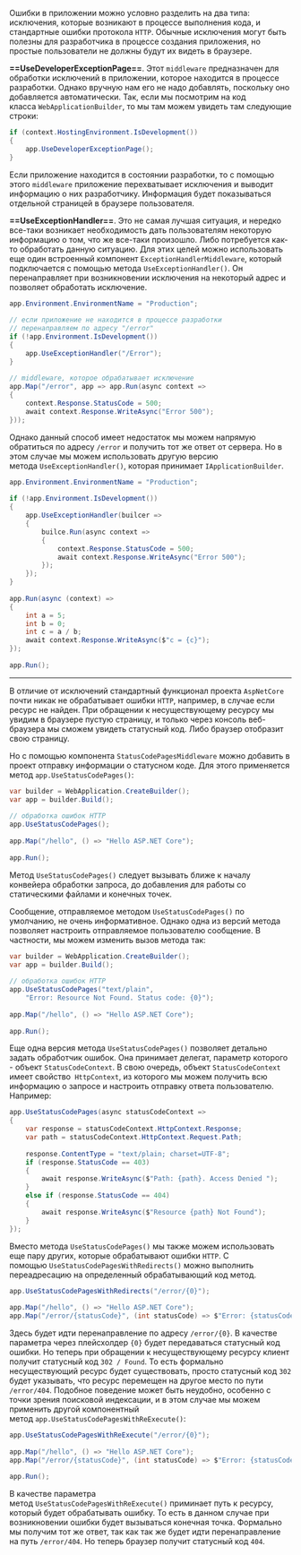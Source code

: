 Ошибки в приложении можно условно разделить на два типа: исключения, которые возникают в процессе выполнения кода, и стандартные ошибки протокола `HTTP`.
Обычные исключения могут быть полезны для разработчика в процессе создания приложения, но простые пользователи не должны будут их видеть в браузере.

**==UseDeveloperExceptionPage==**. Этот `middleware` предназначен для обработки исключений в приложении, которое находится в процессе разработки. Однако вручную нам его не надо добавлять, поскольку оно добавляется автоматически. Так, если мы посмотрим на код
класса `WebApplicationBuilder`, то мы там можем увидеть там следующие строки:

```c#
if (context.HostingEnvironment.IsDevelopment())
{
    app.UseDeveloperExceptionPage();
}
```

Если приложение находится в состоянии разработки, то с помощью этого `middleware`
приложение перехватывает исключения и выводит информацию о них разработчику.
Информация будет показываться отдельной страницей в браузере пользователя.

**==UseExceptionHandler==**. Это не самая лучшая ситуация, и нередко все-таки возникает необходимость дать пользователям некоторую информацию о том, что же все-таки произошло. Либо потребуется как-то обработать данную ситуацию. Для этих целей
можно использовать еще один встроенный компонент `ExceptionHandlerMiddleware`, который подключается с помощью метода `UseExceptionHandler()`. Он перенаправляет
при возникновении исключения на некоторый адрес и позволяет обработать исключение.

```c#
app.Environment.EnvironmentName = "Production";
 
// если приложение не находится в процессе разработки
// перенаправляем по адресу "/error"
if (!app.Environment.IsDevelopment())
{
    app.UseExceptionHandler("/Error");
}
 
// middleware, которое обрабатывает исключение
app.Map("/error", app => app.Run(async context =>
{
    context.Response.StatusCode = 500;
    await context.Response.WriteAsync("Error 500");
}));
```

Однако данный способ имеет недостаток мы можем напрямую обратиться по адресу
`/error` и получить тот же ответ от сервера. Но в этом случае мы можем использовать другую версию метода `UseExceptionHandler()`, которая принимает `IApplicationBuilder`.

```c#
app.Environment.EnvironmentName = "Production";
 
if (!app.Environment.IsDevelopment())
{
    app.UseExceptionHandler(builcer => 
    {
	    builce.Run(async context =>
	    {
	        context.Response.StatusCode = 500;
	        await context.Response.WriteAsync("Error 500");
	    });
    });
}
 
app.Run(async (context) =>
{
    int a = 5;
    int b = 0;
    int c = a / b;
    await context.Response.WriteAsync($"c = {c}");
});
 
app.Run();
```

---

В отличие от исключений стандартный функционал проекта `AspNetCore` почти никак не обрабатывает ошибки `HTTP`, например, в случае если ресурс не найден. При обращении к несуществующему ресурсу мы увидим в браузере пустую страницу, и только через консоль веб-браузера мы сможем увидеть статусный код. Либо браузер отобразит свою страницу.

Но с помощью компонента `StatusCodePagesMiddleware` можно добавить в проект отправку информации о статусном коде. Для этого применяется метод `app.UseStatusCodePages()`:

```c#
var builder = WebApplication.CreateBuilder();
var app = builder.Build();
 
// обработка ошибок HTTP
app.UseStatusCodePages();
 
app.Map("/hello", () => "Hello ASP.NET Core");
 
app.Run();
```

Метод `UseStatusCodePages()` следует вызывать ближе к началу конвейера обработки запроса, до добавления для работы со статическими файлами и  конечных точек.

Сообщение, отправляемое методом `UseStatusCodePages()` по умолчанию, не очень информативное. Однако одна из версий метода позволяет настроить отправляемое пользователю сообщение. В частности, мы можем изменить вызов метода так:

```c#
var builder = WebApplication.CreateBuilder();
var app = builder.Build();
 
// обработка ошибок HTTP
app.UseStatusCodePages("text/plain",
	"Error: Resource Not Found. Status code: {0}");
 
app.Map("/hello", () => "Hello ASP.NET Core");
 
app.Run();
```

Еще одна версия метода `UseStatusCodePages()` позволяет детально задать обработчик ошибок. Она принимает делегат, параметр которого - объект `StatusCodeContext`. В свою очередь, объект `StatusCodeContext` имеет свойство` HttpContext`, из которого мы можем получить всю информацию о запросе и настроить отправку ответа пользователю. Например:

```c#
app.UseStatusCodePages(async statusCodeContext =>
{
    var response = statusCodeContext.HttpContext.Response;
    var path = statusCodeContext.HttpContext.Request.Path;
    
    response.ContentType = "text/plain; charset=UTF-8";
    if (response.StatusCode == 403)
    {
        await response.WriteAsync($"Path: {path}. Access Denied ");
    }
    else if (response.StatusCode == 404)
    {
        await response.WriteAsync($"Resource {path} Not Found");
    }
});
```

Вместо метода `UseStatusCodePages()` мы также можем использовать еще пару других, которые обрабатывают ошибки `HTTP`. С помощью `UseStatusCodePagesWithRedirects()`
можно выполнить переадресацию на определенный обрабатывающий код метод.

```c#
app.UseStatusCodePagesWithRedirects("/error/{0}");
 
app.Map("/hello", () => "Hello ASP.NET Core");
app.Map("/error/{statusCode}", (int statusCode) => $"Error: {statusCode}");
```

Здесь будет идти перенаправление по адресу `/error/{0}`. В качестве параметра через плейсхолдер `{0}` будет передаваться статусный код ошибки. Но теперь при обращении к несуществующему ресурсу клиент получит статусный код `302 / Found`. То есть формально несуществующий ресурс будет существовать, просто статусный код `302` будет указывать, что ресурс перемещен на другое место по пути `/error/404`. Подобное поведение может быть неудобно, особенно с точки зрения поисковой индексации, и в этом случае мы можем применить другой компонентный метод `app.UseStatusCodePagesWithReExecute()`:

```c#
app.UseStatusCodePagesWithReExecute("/error/{0}");
 
app.Map("/hello", () => "Hello ASP.NET Core");
app.Map("/error/{statusCode}", (int statusCode) => $"Error: {statusCode}");
 
app.Run();
```

В качестве параметра метод `UseStatusCodePagesWithReExecute()` приминает путь к ресурсу, который будет обрабатывать ошибку. То есть в данном случае при возникновении ошибки будет вызываться конечная точка. Формально мы получим тот же ответ, так как так же будет идти перенаправление на путь `/error/404`. Но теперь браузер получит статусный код `404`.